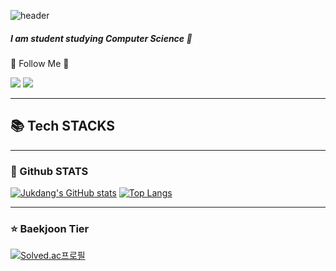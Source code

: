 ![header](https://capsule-render.vercel.app/api?type=slice&color=FCE4EC&height=200&section=header&text=jukdang&fontSize=60&fontColor=000000)

##### I am student studying Computer Science :seedling:
:blossom: Follow Me :blossom:

  <a href="https://www.linkedin.com/in/2022jukdang/"><img src="https://img.shields.io/badge/LinkedIn-0A66C2?style=for-the-badge&logo=LinkedIn&logoColor=white&link=https://www.linkedin.com/in/2022jukdang/"/></a>
  <a href="mailto:jukdang479@gmail.com"><img src="https://img.shields.io/badge/Gmail-d14836?style=for-the-badge&logo=Gmail&logoColor=white&link=jukdang479@gmail.com"/></a>

---

## :books: Tech STACKS 
<!-- <div align=left> 
  <h5>Using : </h5>
  <img src="https://img.shields.io/badge/python-3776AB?style=for-the-badge&logo=python&logoColor=white"> 
  <img src="https://img.shields.io/badge/TensorFlow-FF6F00?style=for-the-badge&logo=TensorFlow&logoColor=white">
  <img src="https://img.shields.io/badge/Jupyter-F37626?style=for-the-badge&logo=Jupyter&logoColor=white"> 
  <br>
  
  <h5>Studied : </h5>
  <img src="https://img.shields.io/badge/Kotlin-blueviolet?style=for-the-badge&logo=Kotlin&logoColor=white">
  <img src="https://img.shields.io/badge/java-007396?style=for-the-badge&logo=java&logoColor=white">
  <img src="https://img.shields.io/badge/c++-00599C?style=for-the-badge&logo=c%2B%2B&logoColor=white">
  <img src="https://img.shields.io/badge/linux-FCC624?style=for-the-badge&logo=linux&logoColor=black"> 
  <img src="https://img.shields.io/badge/html5-E34F26?style=for-the-badge&logo=html5&logoColor=white"> 
  <img src="https://img.shields.io/badge/css-1572B6?style=for-the-badge&logo=css3&logoColor=white"> 
  <img src="https://img.shields.io/badge/javascript-F7DF1E?style=for-the-badge&logo=javascript&logoColor=black"> 
  <br>
  
  <h5>Tried : </h5>
  <img src="https://img.shields.io/badge/react-61DAFB?style=for-the-badge&logo=react&logoColor=black"> 
  <img src="https://img.shields.io/badge/django-092E20?style=for-the-badge&logo=django&logoColor=white">
  <img src="https://img.shields.io/badge/mysql-4479A1?style=for-the-badge&logo=mysql&logoColor=white"> 
  <img src="https://img.shields.io/badge/firebase-FFCA28?style=for-the-badge&logo=firebase&logoColor=white">
  <br>
  
  <h5>Tool : </h5>
  <img src="https://img.shields.io/badge/github-181717?style=for-the-badge&logo=github&logoColor=white">
  
</div> -->

---

### :ticket: Github STATS

[![Jukdang's GitHub stats](https://github-readme-stats.vercel.app/api?username=jukdang&show_icons=true&theme=dracula)](https://github.com/anuraghazra/github-readme-stats)
[![Top Langs](https://github-readme-stats.vercel.app/api/top-langs/?username=jukdang&layout=compact)](https://github.com/anuraghazra/github-readme-stats)

---

### :star: Baekjoon Tier

[![Solved.ac프로필](http://mazassumnida.wtf/api/v2/generate_badge?boj=jukdang)](https://solved.ac/jukdang)
